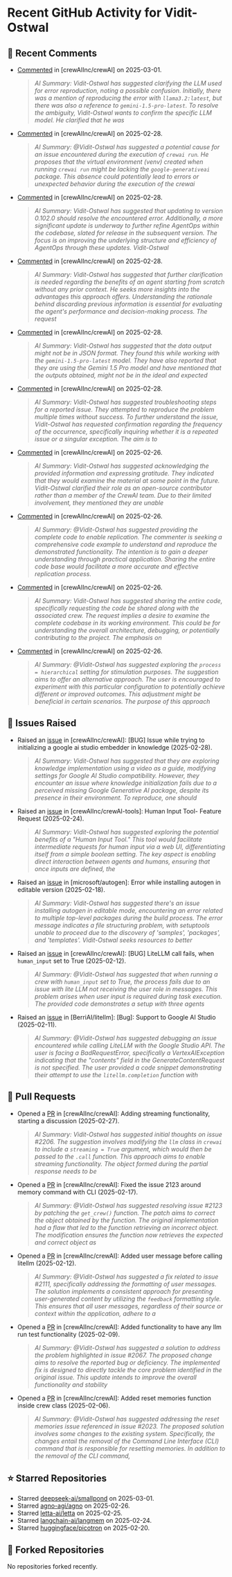 # Recent GitHub Activity for Vidit-Ostwal

## 💬 Recent Comments
- [Commented](https://github.com/crewAIInc/crewAI/issues/2241#issuecomment-2692131547) in [crewAIInc/crewAI] on 2025-03-01.
  > *AI Summary: Vidit-Ostwal has suggested clarifying the LLM used for error reproduction, noting a possible confusion. Initially, there was a mention of reproducing the error with `llama3.2:latest`, but there was also a reference to `gemini-1.5-pro-latest`. To resolve the ambiguity, Vidit-Ostwal wants to confirm the specific LLM model. He clarified that he was*
- [Commented](https://github.com/crewAIInc/crewAI/issues/2255#issuecomment-2691135574) in [crewAIInc/crewAI] on 2025-02-28.
  > *AI Summary: @Vidit-Ostwal has suggested a potential cause for an issue encountered during the execution of `crewai run`. He proposes that the virtual environment (venv) created when running `crewai run` might be lacking the `google-generativeai` package. This absence could potentially lead to errors or unexpected behavior during the execution of the crewai*
- [Commented](https://github.com/crewAIInc/crewAI/issues/2102#issuecomment-2689849315) in [crewAIInc/crewAI] on 2025-02-28.
  > *AI Summary: Vidit-Ostwal has suggested that updating to version 0.102.0 should resolve the encountered error. Additionally, a more significant update is underway to further refine AgentOps within the codebase, slated for release in the subsequent version. The focus is on improving the underlying structure and efficiency of AgentOps through these updates. Vidit-Ostwal*
- [Commented](https://github.com/crewAIInc/crewAI/issues/2183#issuecomment-2689779285) in [crewAIInc/crewAI] on 2025-02-28.
  > *AI Summary: Vidit-Ostwal has suggested that further clarification is needed regarding the benefits of an agent starting from scratch without any prior context. He seeks more insights into the advantages this approach offers. Understanding the rationale behind discarding previous information is essential for evaluating the agent's performance and decision-making process. The request*
- [Commented](https://github.com/crewAIInc/crewAI/issues/2241#issuecomment-2689769823) in [crewAIInc/crewAI] on 2025-02-28.
  > *AI Summary: Vidit-Ostwal has suggested that the data output might not be in JSON format. They found this while working with the `gemini-1.5-pro-latest` model. They have also reported that they are using the Gemini 1.5 Pro model and have mentioned that the outputs obtained, might not be in the ideal and expected*
- [Commented](https://github.com/crewAIInc/crewAI/issues/2241#issuecomment-2689755287) in [crewAIInc/crewAI] on 2025-02-28.
  > *AI Summary: Vidit-Ostwal has suggested troubleshooting steps for a reported issue. They attempted to reproduce the problem multiple times without success. To further understand the issue, Vidit-Ostwal has requested confirmation regarding the frequency of the occurrence, specifically inquiring whether it is a repeated issue or a singular exception. The aim is to*
- [Commented](https://github.com/crewAIInc/crewAI/issues/2206#issuecomment-2684694334) in [crewAIInc/crewAI] on 2025-02-26.
  > *AI Summary: Vidit-Ostwal has suggested acknowledging the provided information and expressing gratitude. They indicated that they would examine the material at some point in the future. Vidit-Ostwal clarified their role as an open-source contributor rather than a member of the CrewAI team. Due to their limited involvement, they mentioned they are unable*
- [Commented](https://github.com/crewAIInc/crewAI/issues/2234#issuecomment-2684500065) in [crewAIInc/crewAI] on 2025-02-26.
  > *AI Summary: @Vidit-Ostwal has suggested providing the complete code to enable replication. The commenter is seeking a comprehensive code example to understand and reproduce the demonstrated functionality. The intention is to gain a deeper understanding through practical application. Sharing the entire code base would facilitate a more accurate and effective replication process.*
- [Commented](https://github.com/crewAIInc/crewAI/issues/2237#issuecomment-2684497611) in [crewAIInc/crewAI] on 2025-02-26.
  > *AI Summary: Vidit-Ostwal has suggested sharing the entire code, specifically requesting the code be shared along with the associated crew. The request implies a desire to examine the complete codebase in its working environment. This could be for understanding the overall architecture, debugging, or potentially contributing to the project. The emphasis on*
- [Commented](https://github.com/crewAIInc/crewAI/issues/2236#issuecomment-2684494428) in [crewAIInc/crewAI] on 2025-02-26.
  > *AI Summary: @Vidit-Ostwal has suggested exploring the `process = hierarchical` setting for stimulation purposes. The suggestion aims to offer an alternative approach. The user is encouraged to experiment with this particular configuration to potentially achieve different or improved outcomes. This adjustment might be beneficial in certain scenarios. The purpose of this approach*

## 🐛 Issues Raised
- Raised an [issue](https://github.com/crewAIInc/crewAI/issues/2255) in [crewAIInc/crewAI]: [BUG] Issue while trying to initializing a google ai studio embedder in knowledge (2025-02-28).
  > *AI Summary: Vidit-Ostwal has suggested that they are exploring knowledge implementation using a video as a guide, modifying settings for Google AI Studio compatibility. However, they encounter an issue where knowledge initialization fails due to a perceived missing Google Generative AI package, despite its presence in their environment. To reproduce, one should*
- Raised an [issue](https://github.com/crewAIInc/crewAI-tools/issues/223) in [crewAIInc/crewAI-tools]: Human Input Tool- Feature Request (2025-02-24).
  > *AI Summary: Vidit-Ostwal has suggested exploring the potential benefits of a "Human Input Tool." This tool would facilitate intermediate requests for human input via a web UI, differentiating itself from a simple boolean setting. The key aspect is enabling direct interaction between agents and humans, ensuring that once inputs are defined, the*
- Raised an [issue](https://github.com/microsoft/autogen/issues/5591) in [microsoft/autogen]: Error while installing autogen in editable version (2025-02-18).
  > *AI Summary: Vidit-Ostwal has suggested there's an issue installing autogen in editable mode, encountering an error related to multiple top-level packages during the build process. The error message indicates a file structuring problem, with setuptools unable to proceed due to the discovery of 'samples', 'packages', and 'templates'. Vidit-Ostwal seeks resources to better*
- Raised an [issue](https://github.com/crewAIInc/crewAI/issues/2111) in [crewAIInc/crewAI]: [BUG] LiteLLM call fails, when `human_input` set to True (2025-02-12).
  > *AI Summary: @Vidit-Ostwal has suggested that when running a crew with `human_input` set to True, the process fails due to an issue with lite LLM not receiving the user role in messages. This problem arises when user input is required during task execution. The provided code demonstrates a setup with three agents*
- Raised an [issue](https://github.com/BerriAI/litellm/issues/8467) in [BerriAI/litellm]: [Bug]: Support to Google AI Studio (2025-02-11).
  > *AI Summary: @Vidit-Ostwal has suggested debugging an issue encountered while calling LiteLLM with the Google Studio API. The user is facing a BadRequestError, specifically a VertexAIException indicating that the "contents" field in the GenerateContentRequest is not specified. The user provided a code snippet demonstrating their attempt to use the `litellm.completion` function with*

## 🚀 Pull Requests
- Opened a [PR](https://github.com/crewAIInc/crewAI/pull/2247) in [crewAIInc/crewAI]: Adding streaming functionality, starting a discussion (2025-02-27).
  > *AI Summary: Vidit-Ostwal has suggested initial thoughts on issue #2206. The suggestion involves modifying the `llm` class in `crewai` to include a `streaming = True` argument, which would then be passed to the `.call` function. This approach aims to enable streaming functionality. The object formed during the partial response needs to be*
- Opened a [PR](https://github.com/crewAIInc/crewAI/pull/2155) in [crewAIInc/crewAI]: Fixed the issue 2123 around memory command with CLI (2025-02-17).
  > *AI Summary: @Vidit-Ostwal has suggested resolving issue #2123 by patching the `get_crew()` function. The patch aims to correct the object obtained by the function. The original implementation had a flaw that led to the function retrieving an incorrect object. The modification ensures the function now retrieves the expected and correct object as*
- Opened a [PR](https://github.com/crewAIInc/crewAI/pull/2112) in [crewAIInc/crewAI]: Added user message before calling litellm (2025-02-12).
  > *AI Summary: @Vidit-Ostwal has suggested a fix related to issue #2111, specifically addressing the formatting of user messages. The solution implements a consistent approach for presenting user-generated content by utilizing the `feedback` formatting style. This ensures that all user messages, regardless of their source or context within the application, adhere to a*
- Opened a [PR](https://github.com/crewAIInc/crewAI/pull/2071) in [crewAIInc/crewAI]: Added functionality to have any llm run test functionality (2025-02-09).
  > *AI Summary: @Vidit-Ostwal has suggested a solution to address the problem highlighted in issue #2067. The proposed change aims to resolve the reported bug or deficiency. The implemented fix is designed to directly tackle the core problem identified in the original issue. This update intends to improve the overall functionality and stability*
- Opened a [PR](https://github.com/crewAIInc/crewAI/pull/2047) in [crewAIInc/crewAI]: Added reset memories function inside crew class (2025-02-06).
  > *AI Summary: @Vidit-Ostwal has suggested addressing the reset memories issue referenced in issue #2023. The proposed solution involves some changes to the existing system. Specifically, the changes entail the removal of the Command Line Interface (CLI) command that is responsible for resetting memories. In addition to the removal of the CLI command,*

## ⭐ Starred Repositories
- Starred [deepseek-ai/smallpond](https://github.com/deepseek-ai/smallpond) on 2025-03-01.
- Starred [agno-agi/agno](https://github.com/agno-agi/agno) on 2025-02-26.
- Starred [letta-ai/letta](https://github.com/letta-ai/letta) on 2025-02-25.
- Starred [langchain-ai/langmem](https://github.com/langchain-ai/langmem) on 2025-02-24.
- Starred [huggingface/picotron](https://github.com/huggingface/picotron) on 2025-02-20.

## 🍴 Forked Repositories
No repositories forked recently.
